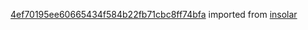 [4ef70195ee60665434f584b22fb71cbc8ff74bfa](https://github.com/insolar/insolar/commit/4ef70195ee60665434f584b22fb71cbc8ff74bfa) imported from [insolar](https://github.com/insolar/insolar)
